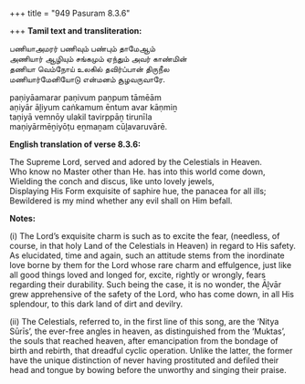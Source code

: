+++
title = "949 Pasuram 8.3.6"

+++
**Tamil text and transliteration:**

பணியாஅமரர் பணிவும் பண்பும் தாமேஆம்  
அணியார் ஆழியும் சங்கமும் ஏந்தும் அவர் காண்மின்  
தணியா வெம்நோய் உலகில் தவிர்ப்பான் திருநீல  
மணியார்மேனியோடு என்மனம் சூழவருவாரே.

paṇiyāamarar paṇivum paṇpum tāmēām  
aṇiyār āḻiyum caṅkamum ēntum avar kāṇmiṉ  
taṇiyā vemnōy ulakil tavirppāṉ tirunīla  
maṇiyārmēṉiyōṭu eṉmaṉam cūḻavaruvārē.

**English translation of verse 8.3.6:**

The Supreme Lord, served and adored by the Celestials in Heaven.  
Who know no Master other than He. has into this world come down,  
Wielding the conch and discus, like unto lovely jewels,  
Displaying His Form exquisite of saphire hue, the panacea for all ills;  
Bewildered is my mind whether any evil shall on Him befall.

**Notes:**

\(i\) The Lord’s exquisite charm is such as to excite the fear, (needless, of course, in that holy Land of the Celestials in Heaven) in regard to His safety. As elucidated, time and again, such an attitude stems from the inordinate love borne by them for the Lord whose rare charm and effulgence, just like all good things loved and longed for, excite, rightly or wrongly, fears regarding their durability. Such being the case, it is no wonder, the Āḻvār grew apprehensive of the safety of the Lord, who has come down, in all His splendour, to this dark land of dirt and devilry.

\(ii\) The Celestials, referred to, in the first line of this song, are the ‘Nitya Sūrīs’, the ever-free angles in heaven, as distinguished from the ‘Muktas’, the souls that reached heaven, after emancipation from the bondage of birth and rebirth, that dreadful cyclic operation. Unlike the latter, the former have the unique distinction of never having prostituted and defiled their head and tongue by bowing before the unworthy and singing their praise.


